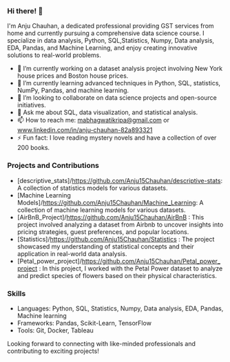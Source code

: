 ### Hi there! 👋

I'm Anju Chauhan, a dedicated professional providing GST services from home and currently pursuing a comprehensive data science course. I specialize in data analysis, Python, SQL,Statistics, Numpy, Data analysis, EDA, Pandas, and Machine Learning, and enjoy creating innovative solutions to real-world problems.

- 🔭 I’m currently working on a dataset analysis project involving New York house prices and Boston house prices.
- 🌱 I’m currently learning advanced techniques in Python, SQL, statistics, NumPy, Pandas, and machine learning.
- 👯 I’m looking to collaborate on data science projects and open-source initiatives.
- 💬 Ask me about SQL, data visualization, and statistical analysis.
- 📫 How to reach me: mabhagwatikripa@gmail.com or www.linkedin.com/in/anju-chauhan-82a893321
- ⚡ Fun fact: I love reading mystery novels and have a collection of over 200 books.

### Projects and Contributions
- [descriptive_stats]/https://github.com/Anju15Chauhan/descriptive-stats: A collection of statistics models for various datasets.
- [Machine Learning Models]/https://github.com/Anju15Chauhan/Machine_Learning: A collection of machine learning models for various datasets.
- [AirBnB_Project]/https://github.com/Anju15Chauhan/AirBnB : This project involved analyzing a dataset from Airbnb to uncover insights into pricing strategies, guest preferences, and popular locations.
- [Statistics]/https://github.com/Anju15Chauhan/Statistics : The project showcased my understanding of statistical concepts and their application in real-world data analysis.
- [Petal_power_project]/https://github.com/Anju15Chauhan/Petal_power_project : In this project, I worked with the Petal Power dataset to analyze and predict species of flowers based on their physical characteristics.


### Skills
- Languages: Python, SQL, Statistics, Numpy, Data analysis, EDA, Pandas, Machine learning
- Frameworks: Pandas, Scikit-Learn, TensorFlow
- Tools: Git, Docker, Tableau

Looking forward to connecting with like-minded professionals and contributing to exciting projects!

